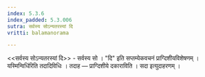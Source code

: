 ```yaml
---
index: 5.3.6
index_padded: 5.3.006
sutra: सर्वस्य सोऽन्यतरस्यां दि
vritti: balamanorama

---
```

<<सर्वस्य सोऽन्यतरस्यां दि>> - सर्वस्य सो । "दि" इति सप्तम्येकवचनं प्राग्दिशीयविशेषणम् ।यस्मिन्विधि॑रिति तदादिविधिः । तदाह — प्राग्दिशीये दकाराविति । सदा इत्युदाहरणम् । 